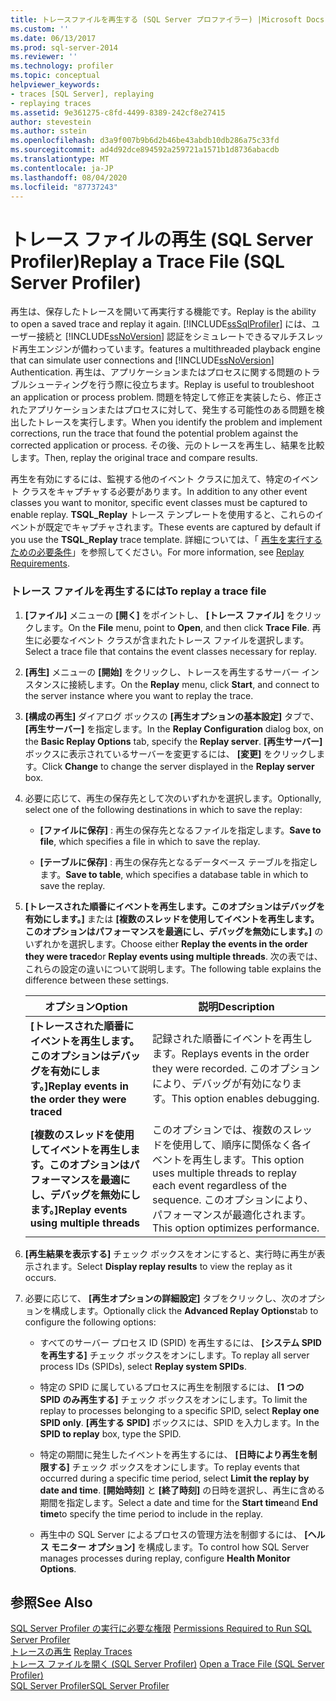 ```yaml
---
title: トレースファイルを再生する (SQL Server プロファイラー) |Microsoft Docs
ms.custom: ''
ms.date: 06/13/2017
ms.prod: sql-server-2014
ms.reviewer: ''
ms.technology: profiler
ms.topic: conceptual
helpviewer_keywords:
- traces [SQL Server], replaying
- replaying traces
ms.assetid: 9e361275-c8fd-4499-8389-242cf8e27415
author: stevestein
ms.author: sstein
ms.openlocfilehash: d3a9f007b9b6d2b46be43abdb10db286a75c33fd
ms.sourcegitcommit: ad4d92dce894592a259721a1571b1d8736abacdb
ms.translationtype: MT
ms.contentlocale: ja-JP
ms.lasthandoff: 08/04/2020
ms.locfileid: "87737243"
---
```

# <a name="replay-a-trace-file-sql-server-profiler"></a><span data-ttu-id="e2e8a-102">トレース ファイルの再生 (SQL Server Profiler)</span><span class="sxs-lookup"><span data-stu-id="e2e8a-102">Replay a Trace File (SQL Server Profiler)</span></span>
  <span data-ttu-id="e2e8a-103">再生は、保存したトレースを開いて再実行する機能です。</span><span class="sxs-lookup"><span data-stu-id="e2e8a-103">Replay is the ability to open a saved trace and replay it again.</span></span> [!INCLUDE[ssSqlProfiler](../../includes/sssqlprofiler-md.md)] <span data-ttu-id="e2e8a-104">には、ユーザー接続と [!INCLUDE[ssNoVersion](../../includes/ssnoversion-md.md)] 認証をシミュレートできるマルチスレッド再生エンジンが備わっています。</span><span class="sxs-lookup"><span data-stu-id="e2e8a-104">features a multithreaded playback engine that can simulate user connections and [!INCLUDE[ssNoVersion](../../includes/ssnoversion-md.md)] Authentication.</span></span> <span data-ttu-id="e2e8a-105">再生は、アプリケーションまたはプロセスに関する問題のトラブルシューティングを行う際に役立ちます。</span><span class="sxs-lookup"><span data-stu-id="e2e8a-105">Replay is useful to troubleshoot an application or process problem.</span></span> <span data-ttu-id="e2e8a-106">問題を特定して修正を実装したら、修正されたアプリケーションまたはプロセスに対して、発生する可能性のある問題を検出したトレースを実行します。</span><span class="sxs-lookup"><span data-stu-id="e2e8a-106">When you identify the problem and implement corrections, run the trace that found the potential problem against the corrected application or process.</span></span> <span data-ttu-id="e2e8a-107">その後、元のトレースを再生し、結果を比較します。</span><span class="sxs-lookup"><span data-stu-id="e2e8a-107">Then, replay the original trace and compare results.</span></span>  
  
 <span data-ttu-id="e2e8a-108">再生を有効にするには、監視する他のイベント クラスに加えて、特定のイベント クラスをキャプチャする必要があります。</span><span class="sxs-lookup"><span data-stu-id="e2e8a-108">In addition to any other event classes you want to monitor, specific event classes must be captured to enable replay.</span></span> <span data-ttu-id="e2e8a-109">**TSQL_Replay** トレース テンプレートを使用すると、これらのイベントが既定でキャプチャされます。</span><span class="sxs-lookup"><span data-stu-id="e2e8a-109">These events are captured by default if you use the **TSQL_Replay** trace template.</span></span> <span data-ttu-id="e2e8a-110">詳細については、「 [再生を実行するための必要条件](replay-requirements.md)」を参照してください。</span><span class="sxs-lookup"><span data-stu-id="e2e8a-110">For more information, see [Replay Requirements](replay-requirements.md).</span></span>  
  
### <a name="to-replay-a-trace-file"></a><span data-ttu-id="e2e8a-111">トレース ファイルを再生するには</span><span class="sxs-lookup"><span data-stu-id="e2e8a-111">To replay a trace file</span></span>  
  
1.  <span data-ttu-id="e2e8a-112">**[ファイル]** メニューの **[開く]** をポイントし、 **[トレース ファイル]** をクリックします。</span><span class="sxs-lookup"><span data-stu-id="e2e8a-112">On the **File** menu, point to **Open**, and then click **Trace File**.</span></span> <span data-ttu-id="e2e8a-113">再生に必要なイベント クラスが含まれたトレース ファイルを選択します。</span><span class="sxs-lookup"><span data-stu-id="e2e8a-113">Select a trace file that contains the event classes necessary for replay.</span></span>  
  
2.  <span data-ttu-id="e2e8a-114">**[再生]** メニューの **[開始]** をクリックし、トレースを再生するサーバー インスタンスに接続します。</span><span class="sxs-lookup"><span data-stu-id="e2e8a-114">On the **Replay** menu, click **Start**, and connect to the server instance where you want to replay the trace.</span></span>  
  
3.  <span data-ttu-id="e2e8a-115">**[構成の再生]** ダイアログ ボックスの **[再生オプションの基本設定]** タブで、 **[再生サーバー]** を指定します。</span><span class="sxs-lookup"><span data-stu-id="e2e8a-115">In the **Replay Configuration** dialog box, on the **Basic Replay Options** tab, specify the **Replay server**.</span></span> <span data-ttu-id="e2e8a-116">**[再生サーバー]** ボックスに表示されているサーバーを変更するには、 **[変更]** をクリックします。</span><span class="sxs-lookup"><span data-stu-id="e2e8a-116">Click **Change** to change the server displayed in the **Replay server** box.</span></span>  
  
4.  <span data-ttu-id="e2e8a-117">必要に応じて、再生の保存先として次のいずれかを選択します。</span><span class="sxs-lookup"><span data-stu-id="e2e8a-117">Optionally, select one of the following destinations in which to save the replay:</span></span>  
  
    -   <span data-ttu-id="e2e8a-118">**[ファイルに保存]** : 再生の保存先となるファイルを指定します。</span><span class="sxs-lookup"><span data-stu-id="e2e8a-118">**Save to file**, which specifies a file in which to save the replay.</span></span>  
  
    -   <span data-ttu-id="e2e8a-119">**[テーブルに保存]** : 再生の保存先となるデータベース テーブルを指定します。</span><span class="sxs-lookup"><span data-stu-id="e2e8a-119">**Save to table**, which specifies a database table in which to save the replay.</span></span>  
  
5.  <span data-ttu-id="e2e8a-120">**[トレースされた順番にイベントを再生します。このオプションはデバッグを有効にします。]** または **[複数のスレッドを使用してイベントを再生します。このオプションはパフォーマンスを最適にし、デバッグを無効にします。]** のいずれかを選択します。</span><span class="sxs-lookup"><span data-stu-id="e2e8a-120">Choose either **Replay the events in the order they were traced**or **Replay events using multiple threads**.</span></span> <span data-ttu-id="e2e8a-121">次の表では、これらの設定の違いについて説明します。</span><span class="sxs-lookup"><span data-stu-id="e2e8a-121">The following table explains the difference between these settings.</span></span>  
  
    |<span data-ttu-id="e2e8a-122">オプション</span><span class="sxs-lookup"><span data-stu-id="e2e8a-122">Option</span></span>|<span data-ttu-id="e2e8a-123">説明</span><span class="sxs-lookup"><span data-stu-id="e2e8a-123">Description</span></span>|  
    |------------|-----------------|  
    |<span data-ttu-id="e2e8a-124">**[トレースされた順番にイベントを再生します。このオプションはデバッグを有効にします。]**</span><span class="sxs-lookup"><span data-stu-id="e2e8a-124">**Replay events in the order they were traced**</span></span>|<span data-ttu-id="e2e8a-125">記録された順番にイベントを再生します。</span><span class="sxs-lookup"><span data-stu-id="e2e8a-125">Replays events in the order they were recorded.</span></span> <span data-ttu-id="e2e8a-126">このオプションにより、デバッグが有効になります。</span><span class="sxs-lookup"><span data-stu-id="e2e8a-126">This option enables debugging.</span></span>|  
    |<span data-ttu-id="e2e8a-127">**[複数のスレッドを使用してイベントを再生します。このオプションはパフォーマンスを最適にし、デバッグを無効にします。]**</span><span class="sxs-lookup"><span data-stu-id="e2e8a-127">**Replay events using multiple threads**</span></span>|<span data-ttu-id="e2e8a-128">このオプションでは、複数のスレッドを使用して、順序に関係なく各イベントを再生します。</span><span class="sxs-lookup"><span data-stu-id="e2e8a-128">This option uses multiple threads to replay each event regardless of the sequence.</span></span> <span data-ttu-id="e2e8a-129">このオプションにより、パフォーマンスが最適化されます。</span><span class="sxs-lookup"><span data-stu-id="e2e8a-129">This option optimizes performance.</span></span>|  
  
6.  <span data-ttu-id="e2e8a-130">**[再生結果を表示する]** チェック ボックスをオンにすると、実行時に再生が表示されます。</span><span class="sxs-lookup"><span data-stu-id="e2e8a-130">Select **Display replay results** to view the replay as it occurs.</span></span>  
  
7.  <span data-ttu-id="e2e8a-131">必要に応じて、 **[再生オプションの詳細設定]** タブをクリックし、次のオプションを構成します。</span><span class="sxs-lookup"><span data-stu-id="e2e8a-131">Optionally click the **Advanced Replay Options**tab to configure the following options:</span></span>  
  
    -   <span data-ttu-id="e2e8a-132">すべてのサーバー プロセス ID (SPID) を再生するには、 **[システム SPID を再生する]** チェック ボックスをオンにします。</span><span class="sxs-lookup"><span data-stu-id="e2e8a-132">To replay all server process IDs (SPIDs), select **Replay system SPIDs**.</span></span>  
  
    -   <span data-ttu-id="e2e8a-133">特定の SPID に属しているプロセスに再生を制限するには、 **[1 つの SPID のみ再生する]** チェック ボックスをオンにします。</span><span class="sxs-lookup"><span data-stu-id="e2e8a-133">To limit the replay to processes belonging to a specific SPID, select **Replay one SPID only**.</span></span> <span data-ttu-id="e2e8a-134">**[再生する SPID]** ボックスには、SPID を入力します。</span><span class="sxs-lookup"><span data-stu-id="e2e8a-134">In the **SPID to replay** box, type the SPID.</span></span>  
  
    -   <span data-ttu-id="e2e8a-135">特定の期間に発生したイベントを再生するには、 **[日時により再生を制限する]** チェック ボックスをオンにします。</span><span class="sxs-lookup"><span data-stu-id="e2e8a-135">To replay events that occurred during a specific time period, select **Limit the replay by date and time**.</span></span> <span data-ttu-id="e2e8a-136">**[開始時刻]** と **[終了時刻]** の日時を選択し、再生に含める期間を指定します。</span><span class="sxs-lookup"><span data-stu-id="e2e8a-136">Select a date and time for the **Start time**and **End time**to specify the time period to include in the replay.</span></span>  
  
    -   <span data-ttu-id="e2e8a-137">再生中の SQL Server によるプロセスの管理方法を制御するには、 **[ヘルス モニター オプション]** を構成します。</span><span class="sxs-lookup"><span data-stu-id="e2e8a-137">To control how SQL Server manages processes during replay, configure **Health Monitor Options**.</span></span>  
  
## <a name="see-also"></a><span data-ttu-id="e2e8a-138">参照</span><span class="sxs-lookup"><span data-stu-id="e2e8a-138">See Also</span></span>  
 <span data-ttu-id="e2e8a-139">[SQL Server Profiler の実行に必要な権限](sql-server-profiler.md) </span><span class="sxs-lookup"><span data-stu-id="e2e8a-139">[Permissions Required to Run SQL Server Profiler](sql-server-profiler.md) </span></span>  
 <span data-ttu-id="e2e8a-140">[トレースの再生](replay-traces.md) </span><span class="sxs-lookup"><span data-stu-id="e2e8a-140">[Replay Traces](replay-traces.md) </span></span>  
 <span data-ttu-id="e2e8a-141">[トレース ファイルを開く &#40;SQL Server Profiler&#41;](open-a-trace-file-sql-server-profiler.md) </span><span class="sxs-lookup"><span data-stu-id="e2e8a-141">[Open a Trace File &#40;SQL Server Profiler&#41;](open-a-trace-file-sql-server-profiler.md) </span></span>  
 [<span data-ttu-id="e2e8a-142">SQL Server Profiler</span><span class="sxs-lookup"><span data-stu-id="e2e8a-142">SQL Server Profiler</span></span>](sql-server-profiler.md)  
  
  
